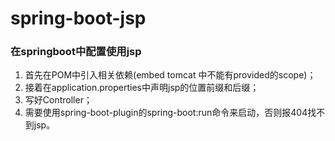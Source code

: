 # spring-boot-jsp

### 在springboot中配置使用jsp

1. 首先在POM中引入相关依赖(embed tomcat 中不能有provided的scope)；
2. 接着在application.properties中声明jsp的位置前缀和后缀；
3. 写好Controller；
4. 需要使用spring-boot-plugin的spring-boot:run命令来启动，否则报404找不到jsp。